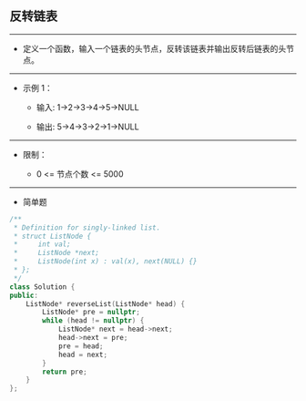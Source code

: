 ## 反转链表

--------------------

- 定义一个函数，输入一个链表的头节点，反转该链表并输出反转后链表的头节点。

--------------------

- 示例 1：

    - 输入: 1->2->3->4->5->NULL
    
    - 输出: 5->4->3->2->1->NULL

--------------------

- 限制：

    - 0 <= 节点个数 <= 5000

--------------------

- 简单题

```cpp
/**
 * Definition for singly-linked list.
 * struct ListNode {
 *     int val;
 *     ListNode *next;
 *     ListNode(int x) : val(x), next(NULL) {}
 * };
 */
class Solution {
public:
    ListNode* reverseList(ListNode* head) {
        ListNode* pre = nullptr;
        while (head != nullptr) {
            ListNode* next = head->next;
            head->next = pre;
            pre = head;
            head = next;
        }
        return pre;
    }
};
```